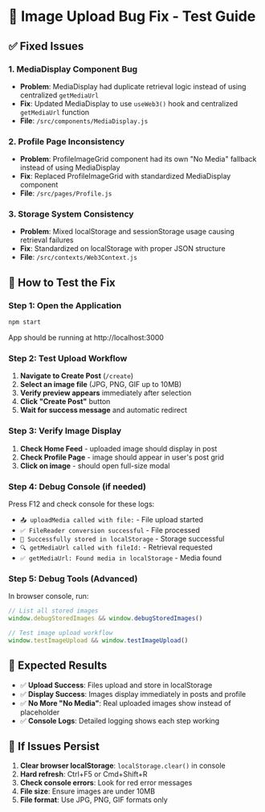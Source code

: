 # 🔧 Image Upload Bug Fix - Test Guide

## ✅ Fixed Issues

### 1. **MediaDisplay Component Bug**
- **Problem**: MediaDisplay had duplicate retrieval logic instead of using centralized `getMediaUrl`
- **Fix**: Updated MediaDisplay to use `useWeb3()` hook and centralized `getMediaUrl` function
- **File**: `/src/components/MediaDisplay.js`

### 2. **Profile Page Inconsistency** 
- **Problem**: ProfileImageGrid component had its own "No Media" fallback instead of using MediaDisplay
- **Fix**: Replaced ProfileImageGrid with standardized MediaDisplay component
- **File**: `/src/pages/Profile.js`

### 3. **Storage System Consistency**
- **Problem**: Mixed localStorage and sessionStorage usage causing retrieval failures
- **Fix**: Standardized on localStorage with proper JSON structure
- **File**: `/src/contexts/Web3Context.js`

## 🧪 How to Test the Fix

### Step 1: Open the Application
```bash
npm start
```
App should be running at http://localhost:3000

### Step 2: Test Upload Workflow
1. **Navigate to Create Post** (`/create`)
2. **Select an image file** (JPG, PNG, GIF up to 10MB)
3. **Verify preview appears** immediately after selection
4. **Click "Create Post"** button
5. **Wait for success message** and automatic redirect

### Step 3: Verify Image Display
1. **Check Home Feed** - uploaded image should display in post
2. **Check Profile Page** - image should appear in user's post grid
3. **Click on image** - should open full-size modal

### Step 4: Debug Console (if needed)
Press F12 and check console for these logs:
- `📤 uploadMedia called with file:` - File upload started
- `✅ FileReader conversion successful` - File processed
- `💾 Successfully stored in localStorage` - Storage successful
- `🔍 getMediaUrl called with fileId:` - Retrieval requested
- `✅ getMediaUrl: Found media in localStorage` - Media found

### Step 5: Debug Tools (Advanced)
In browser console, run:
```javascript
// List all stored images
window.debugStoredImages && window.debugStoredImages()

// Test image upload workflow
window.testImageUpload && window.testImageUpload()
```

## 🎯 Expected Results
- ✅ **Upload Success**: Files upload and store in localStorage
- ✅ **Display Success**: Images display immediately in posts and profile
- ✅ **No More "No Media"**: Real uploaded images show instead of placeholder
- ✅ **Console Logs**: Detailed logging shows each step working

## 🐛 If Issues Persist
1. **Clear browser localStorage**: `localStorage.clear()` in console
2. **Hard refresh**: Ctrl+F5 or Cmd+Shift+R
3. **Check console errors**: Look for red error messages
4. **File size**: Ensure images are under 10MB
5. **File format**: Use JPG, PNG, GIF formats only